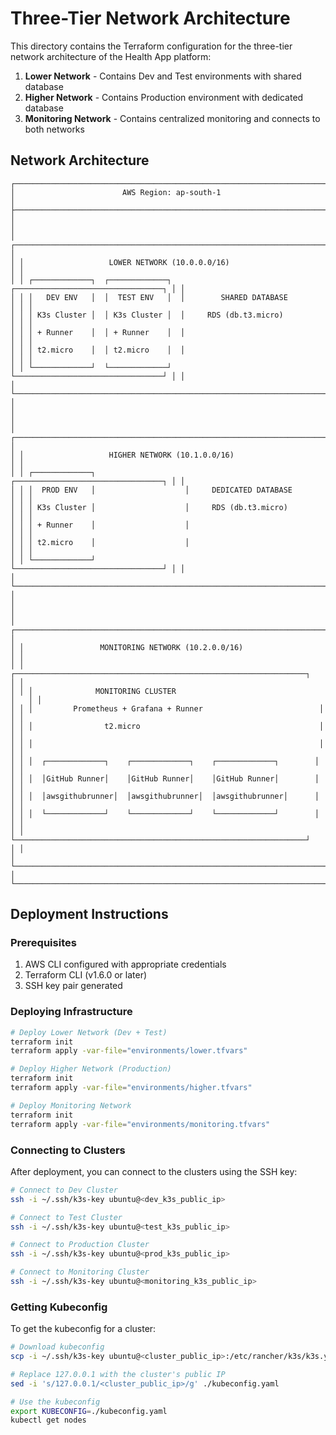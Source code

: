 # Three-Tier Network Architecture

This directory contains the Terraform configuration for the three-tier network architecture of the Health App platform:

1. **Lower Network** - Contains Dev and Test environments with shared database
2. **Higher Network** - Contains Production environment with dedicated database
3. **Monitoring Network** - Contains centralized monitoring and connects to both networks

## Network Architecture

```
┌─────────────────────────────────────────────────────────────────────────┐
│                        AWS Region: ap-south-1                           │
├─────────────────────────────────────────────────────────────────────────┤
│                                                                         │
│ ┌─────────────────────────────────────────────────────────────────────┐ │
│ │                   LOWER NETWORK (10.0.0.0/16)                       │ │
│ │ ┌─────────────┐  ┌─────────────┐  ┌─────────────────────────────────┐ │ │
│ │ │   DEV ENV   │  │  TEST ENV   │  │        SHARED DATABASE          │ │ │
│ │ │ K3s Cluster │  │ K3s Cluster │  │     RDS (db.t3.micro)          │ │ │
│ │ │ + Runner    │  │ + Runner    │  │                                 │ │ │
│ │ │ t2.micro    │  │ t2.micro    │  │                                 │ │ │
│ │ └─────────────┘  └─────────────┘  └─────────────────────────────────┘ │ │
│ └─────────────────────────────────────────────────────────────────────┘ │
│                                                                         │
│ ┌─────────────────────────────────────────────────────────────────────┐ │
│ │                   HIGHER NETWORK (10.1.0.0/16)                      │ │
│ │ ┌─────────────┐                    ┌─────────────────────────────────┐ │ │
│ │ │  PROD ENV   │                    │     DEDICATED DATABASE          │ │ │
│ │ │ K3s Cluster │                    │     RDS (db.t3.micro)          │ │ │
│ │ │ + Runner    │                    │                                 │ │ │
│ │ │ t2.micro    │                    │                                 │ │ │
│ │ └─────────────┘                    └─────────────────────────────────┘ │ │
│ └─────────────────────────────────────────────────────────────────────┘ │
│                                                                         │
│ ┌─────────────────────────────────────────────────────────────────────┐ │
│ │                 MONITORING NETWORK (10.2.0.0/16)                    │ │
│ │ ┌─────────────────────────────────────────────────────────────────┐   │ │
│ │ │              MONITORING CLUSTER                                 │   │ │
│ │ │         Prometheus + Grafana + Runner                          │   │ │
│ │ │                t2.micro                                        │   │ │
│ │ │                                                                │   │ │
│ │ │  ┌─────────────┐    ┌─────────────┐    ┌─────────────┐        │   │ │
│ │ │  │GitHub Runner│    │GitHub Runner│    │GitHub Runner│        │   │ │
│ │ │  │awsgithubrunner│  │awsgithubrunner│  │awsgithubrunner│      │   │ │
│ │ │  └─────────────┘    └─────────────┘    └─────────────┘        │   │ │
│ │ └─────────────────────────────────────────────────────────────────┘   │ │
│ └─────────────────────────────────────────────────────────────────────┘ │
└─────────────────────────────────────────────────────────────────────────┘
```

## Deployment Instructions

### Prerequisites

1. AWS CLI configured with appropriate credentials
2. Terraform CLI (v1.6.0 or later)
3. SSH key pair generated

### Deploying Infrastructure

```bash
# Deploy Lower Network (Dev + Test)
terraform init
terraform apply -var-file="environments/lower.tfvars"

# Deploy Higher Network (Production)
terraform init
terraform apply -var-file="environments/higher.tfvars"

# Deploy Monitoring Network
terraform init
terraform apply -var-file="environments/monitoring.tfvars"
```

### Connecting to Clusters

After deployment, you can connect to the clusters using the SSH key:

```bash
# Connect to Dev Cluster
ssh -i ~/.ssh/k3s-key ubuntu@<dev_k3s_public_ip>

# Connect to Test Cluster
ssh -i ~/.ssh/k3s-key ubuntu@<test_k3s_public_ip>

# Connect to Production Cluster
ssh -i ~/.ssh/k3s-key ubuntu@<prod_k3s_public_ip>

# Connect to Monitoring Cluster
ssh -i ~/.ssh/k3s-key ubuntu@<monitoring_k3s_public_ip>
```

### Getting Kubeconfig

To get the kubeconfig for a cluster:

```bash
# Download kubeconfig
scp -i ~/.ssh/k3s-key ubuntu@<cluster_public_ip>:/etc/rancher/k3s/k3s.yaml ./kubeconfig.yaml

# Replace 127.0.0.1 with the cluster's public IP
sed -i 's/127.0.0.1/<cluster_public_ip>/g' ./kubeconfig.yaml

# Use the kubeconfig
export KUBECONFIG=./kubeconfig.yaml
kubectl get nodes
```